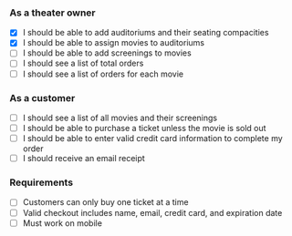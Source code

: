 
### As a theater owner
- [x] I should be able to add auditoriums and their seating compacities
- [x] I should be able to assign movies to auditoriums
- [ ] I should be able to add screenings to movies
- [ ] I should see a list of total orders
- [ ] I should see a list of orders for each movie

### As a customer
- [ ] I should see a list of all movies and their screenings
- [ ] I should be able to purchase a ticket unless the movie is sold out
- [ ] I should be able to enter valid credit card information to complete my order
- [ ] I should receive an email receipt

### Requirements
- [ ] Customers can only buy one ticket at a time
- [ ] Valid checkout includes name, email, credit card, and expiration date
- [ ] Must work on mobile

